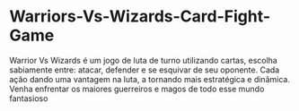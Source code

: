 # Warriors-Vs-Wizards-Card-Fight-Game
Warrior Vs Wizards é um jogo de luta de turno utilizando cartas, escolha sabiamente entre: atacar, defender e se esquivar de seu oponente. Cada ação dando uma vantagem na luta, a tornando mais estratégica e dinâmica. Venha enfrentar os maiores guerreiros e magos de todo esse mundo fantasioso
